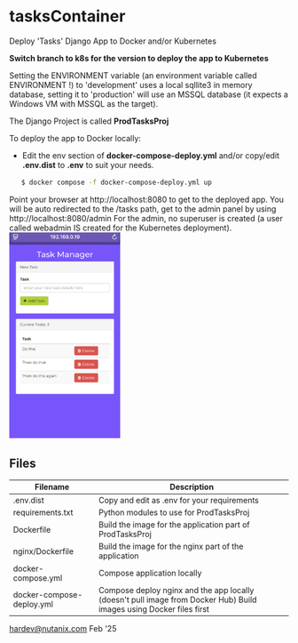 # tasksContainer

Deploy 'Tasks' Django App to Docker and/or Kubernetes

__Switch branch to k8s for the version to deploy the app to Kubernetes__

Setting the ENVIRONMENT variable (an environment variable called ENVIRONMENT !) to 'development' uses a local sqllite3 in memory database, setting it to 'production' will use an MSSQL database (it expects a Windows VM with MSSQL as the target).

The Django Project is called __ProdTasksProj__

To deploy the app to Docker locally:
- Edit the env section of __docker-compose-deploy.yml__ and/or copy/edit __.env.dist__ to __.env__ to suit your needs. 
```sh
   $ docker compose -f docker-compose-deploy.yml up
```
   Point your browser at http://localhost:8080 to get to the deployed app.  You will be auto redirected to the /tasks path, get to the admin panel by using http://localhost:8080/admin
   For the admin, no superuser is created (a user called webadmin IS created for the Kubernetes deployment).
      <img src="tasks-iphone.jpg" 
     width="200" 
     height="auto" />
## Files

| Filename | Description | 
| -------- | ----------- |
| .env.dist |                      Copy and edit as .env for your requirements |
| requirements.txt |               Python modules to use for ProdTasksProj |
| Dockerfile  |                    Build the image for the application part of ProdTasksProj |
| nginx/Dockerfile |               Build the image for the nginx part of the application |
| docker-compose.yml |             Compose application locally |
| docker-compose-deploy.yml |      Compose deploy nginx and the app locally (doesn't pull image from Docker Hub)  Build images using Docker files first |

hardev@nutanix.com Feb '25
